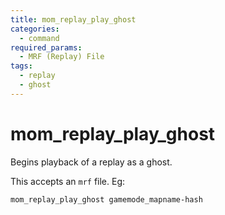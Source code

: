```yaml
---
title: mom_replay_play_ghost
categories:
  - command
required_params:
  - MRF (Replay) File
tags:
  - replay
  - ghost
---
```


# mom_replay_play_ghost

Begins playback of a replay as a ghost.

This accepts an `mrf` file. Eg:

`mom_replay_play_ghost gamemode_mapname-hash`
